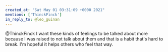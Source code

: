 ```yaml
---
created_at: "Sat May 01 03:31:09 +0000 2021"
mentions: ['ThinckFinck']
in_reply_to: @leo_guinan
---
```


@ThinckFinck I want these kinds of feelings to be talked about more because I was raised to not talk about them and that is a habit that's hard to break. I'm hopeful it helps others who feel that way.